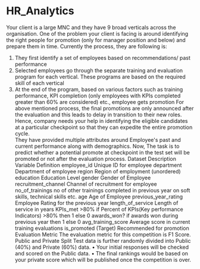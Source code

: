 # HR_Analytics

Your client is a large MNC and they have 9 broad verticals across the organisation. One of the problem your client is facing is around identifying the right people for promotion (only for manager position and below) and prepare them in time. Currently the process, they are following is:
1.	They first identify a set of employees based on recommendations/ past performance
2.	Selected employees go through the separate training and evaluation program for each vertical. These programs are based on the required skill of each vertical
3.	At the end of the program, based on various factors such as training performance, KPI completion (only employees with KPIs completed greater than 60% are considered) etc., employee gets promotion
For above mentioned process, the final promotions are only announced after the evaluation and this leads to delay in transition to their new roles. Hence, company needs your help in identifying the eligible candidates at a particular checkpoint so that they can expedite the entire promotion cycle.  
They have provided multiple attributes around Employee's past and current performance along with demographics. Now, The task is to predict whether a potential promote at checkpoint in the test set will be promoted or not after the evaluation process.
Dataset Description
Variable	Definition
employee_id	Unique ID for employee
department	Department of employee
region	Region of employment (unordered)
education	Education Level
gender	Gender of Employee
recruitment_channel	Channel of recruitment for employee
no_of_trainings	no of other trainings completed in previous year on soft skills, technical skills etc.
age	Age of Employee
previous_year_rating	Employee Rating for the previous year
length_of_service	Length of service in years
KPIs_met >80%	if Percent of KPIs(Key performance Indicators) >80% then 1 else 0
awards_won?	if awards won during previous year then 1 else 0
avg_training_score	Average score in current training evaluations
is_promoted	(Target) Recommended for promotion
Evaluation Metric
The evaluation metric for this competition is F1 Score.
Public and Private Split
Test data is further randomly divided into Public (40%) and Private (60%) data.
•	Your initial responses will be checked and scored on the Public data.
•	The final rankings would be based on your private score which will be published once the competition is over.
